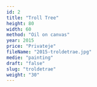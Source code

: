 ```yaml
---
id: 2
title: "Troll Tree"
height: 80
width: 60
method: "Oil on canvas"
year: 2015
price: "Privateje"
fileName: "2015-troldetrae.jpg"
medie: "painting"
draft: "false"
slug: "troldetrae"
weight: "30"
---
```

